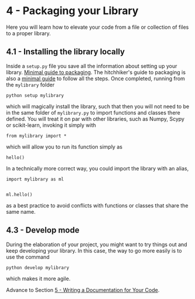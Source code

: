 # 4 - Packaging your Library
Here you will learn how to elevate your code from a file or collection of files to a proper library.

## 4.1 -  Installing the library locally
Inside a `setup.py` file you save all the information about setting up your library. 
[Minimal guide to packaging](https://python-packaging.readthedocs.io/en/latest/minimal.html).
The hitchhiker's guide to packaging is also a [minimal guide](https://the-hitchhikers-guide-to-packaging.readthedocs.io/en/latest/quickstart.html) to follow all the steps. Once completed, running from the `mylibrary` folder  

```
python setup mylibrary
```
which will magically install the library, such that then you will not need to be in the same folder of `mylibrary.py` to import functions and classes there defined. You will treat it on par with other libraries, such as Numpy, Scypy or scikit-learn, invoking it simply with

```
from mylibrary import *
```

which will allow you to run its function simply as

```
hello()
```

In a technically more correct way, you could import the library with an alias,


```
import mylibrary as ml


ml.hello()
```

as a best practice to avoid conflicts with functions or classes that share the same name. 

## 4.3 -  Develop mode
During the elaboration of your project, you might want to try things out and keep developing your library. In this case, the way to go more easily is to use the command 
```
python develop mylibrary
```
which makes it more agile. 


Advance to Section [5 - Writing a Documentation for Your Code](5-docs.md).
